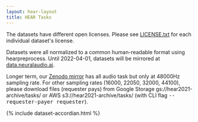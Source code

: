 ```yaml
---
layout: hear-layout
title: HEAR Tasks
---
```


The datasets have different open licenses. 
Please see [LICENSE.txt](https://zenodo.org/record/5887964/files/LICENSE.txt)
for each individual dataset's license.


Datasets were all normalized to a common human-readable format using hearpreprocess. 
Until 2022-04-01, datasets will be mirrored at 
<a href="https://data.neuralaudio.ai/">data.neuralaudio.ai</a>. 

Longer term, our <a href="https://zenodo.org/record/5887964">Zenodo mirror</a> has 
all audio task but only at 48000Hz sampling rate. For other sampling rates 
(16000, 22050, 32000, 44100), please download files (requester pays) from Google 
Storage gs://hear2021-archive/tasks/ or AWS s3://hear2021-archive/tasks/ 
(with CLI flag <tt>--requester-payer requester</tt>).

{% include dataset-accordian.html %}
